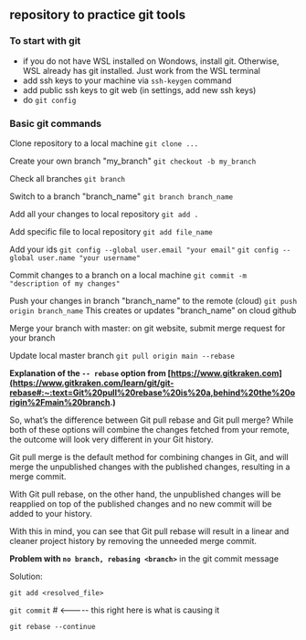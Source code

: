## repository to practice git tools

### To start with git

- if you do not have WSL installed on Wondows, install git. Otherwise, WSL already has git installed. Just work from the WSL terminal
- add ssh keys to your machine via `ssh-keygen` command
- add public ssh keys to git web (in settings, add new ssh keys)
- do `git config`

### Basic git commands 

Clone repository to a local machine
`git clone ...`

Create your own branch "my_branch"
`git checkout -b my_branch`

Check all branches
`git branch`

Switch to a branch "branch_name"
`git branch branch_name`

Add all your changes to local repository
`git add .`

Add specific file to local repository
`git add file_name`

Add your ids
`git config --global user.email "your email"`
`git config --global user.name "your username"`

Commit changes to a branch on a local machine
`git commit -m "description of my changes"`

Push your changes in branch "branch_name" to the remote (cloud)
`git push origin branch_name`
This creates or updates "branch_name" on cloud github

Merge your branch with master: on git website, submit merge request for your branch 

Update local master branch
`git pull origin main --rebase`

**Explanation of the `-- rebase` option from [https://www.gitkraken.com](https://www.gitkraken.com/learn/git/git-rebase#:~:text=Git%20pull%20rebase%20is%20a,behind%20the%20origin%2Fmain%20branch.)**

So, what’s the difference between Git pull rebase and Git pull merge? While both of these options will combine the changes fetched from your remote, the outcome will look very different in your Git history.

Git pull merge is the default method for combining changes in Git, and will merge the unpublished changes with the published changes, resulting in a merge commit.

With Git pull rebase, on the other hand, the unpublished changes will be reapplied on top of the published changes and no new commit will be added to your history.

With this in mind, you can see that Git pull rebase will result in a linear and cleaner project history by removing the unneeded merge commit.

**Problem with `no branch, rebasing <branch>`** in the git commit message 

Solution:

`git add <resolved_file>`

`git commit`  # <----- this right here is what is causing it

`git rebase --continue`
